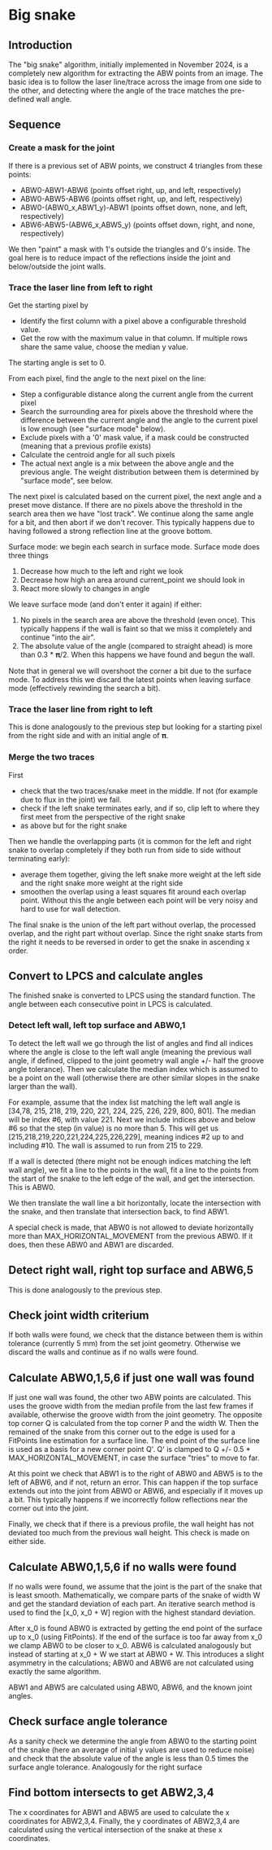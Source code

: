 # Big snake

## Introduction

The "big snake" algorithm, initially implemented in November 2024, is a completely new algorithm for extracting the ABW points from an image. The basic idea is to follow the laser line/trace across the image from one side to the other, and detecting where the angle of the trace matches the pre-defined wall angle.

## Sequence

### Create a mask for the joint

If there is a previous set of ABW points, we construct 4 triangles from these points:

- ABW0-ABW1-ABW6 (points offset right, up, and left, respectively)
- ABW0-ABW5-ABW6 (points offset right, up, and left, respectively)
- ABW0-(ABW0_x,ABW1_y)-ABW1 (points offset down, none, and left, respectively)
- ABW6-ABW5-(ABW6_x,ABW5_y) (points offset down, right, and none, respectively)

We then "paint" a mask with 1's outside the triangles and 0's inside. The goal here is to reduce impact of the reflections inside the joint and below/outside the joint walls.

### Trace the laser line from left to right

Get the starting pixel by

- Identify the first column with a pixel above a configurable threshold value.
- Get the row with the maximum value in that column. If multiple rows share the same value, choose the median y value.

The starting angle is set to 0.

From each pixel, find the angle to the next pixel on the line:

- Step a configurable distance along the current angle from the current pixel
- Search the surrounding area for pixels above the threshold where the difference between the current angle and the angle to the current pixel is low enough (see "surface mode" below).
- Exclude pixels with a '0' mask value, if a mask could be constructed (meaning that a previous profile exists)
- Calculate the centroid angle for all such pixels
- The actual next angle is a mix between the above angle and the previous angle. The weight distribution between them is determined by "surface mode", see below.

The next pixel is calculated based on the current pixel, the next angle and a preset move distance. If there are no pixels above the threshold in the search area then we have "lost track". We continue along the same angle for a bit, and then abort if we don't recover. This typically happens due to having followed a strong reflection line at the groove bottom.

Surface mode: we begin each search in surface mode. Surface mode does three things

1. Decrease how much to the left and right we look
1. Decrease how high an area around current_point we should look in
1. React more slowly to changes in angle

We leave surface mode (and don't enter it again) if either:

1. No pixels in the search area are above the threshold (even once). This typically happens if the wall is faint so that we miss it completely and continue "into the air".
1. The absolute value of the angle (compared to straight ahead) is more than 0.3 * 𝛑/2. When this happens we have found and begun the wall.

Note that in general we will overshoot the corner a bit due to the surface mode. To address this we discard the latest points when leaving surface mode (effectively rewinding the search a bit).

### Trace the laser line from right to left

This is done analogously to the previous step but looking for a starting pixel from the right side and with an initial angle of 𝛑.

### Merge the two traces

First

- check that the two traces/snake meet in the middle. If not (for example due to flux in the joint) we fail.
- check if the left snake terminates early, and if so, clip left to where they first meet from the perspective of the right snake
- as above but for the right snake

Then we handle the overlapping parts (it is common for the left and right snake to overlap completely if they both run from side to side without terminating early):

- average them together, giving the left snake more weight at the left side and the right snake more weight at the right side
- smoothen the overlap using a least squares fit around each overlap point. Without this the angle between each point will be very noisy and hard to use for wall detection.

The final snake is the union of the left part without overlap, the processed overlap, and the right part without overlap. Since the right snake starts from the right it needs to be reversed in order to get the snake in ascending x order.

## Convert to LPCS and calculate angles

The finished snake is converted to LPCS using the standard function. The angle between each consecutive point in LPCS is calculated.

### Detect left wall, left top surface and ABW0,1

To detect the left wall we go through the list of angles and find all indices where the angle is close to the left wall angle (meaning the previous wall angle, if defined, clipped to the joint geometry wall angle +/- half the groove angle tolerance). Then we calculate the median index which is assumed to be a point on the wall (otherwise there are other similar slopes in the snake larger than the wall).

For example, assume that the index list matching the left wall angle is [34,78, 215, 218, 219, 220, 221, 224, 225, 226, 229, 800, 801]. The median will be index #6, with value 221. Next we include indices above and below #6 so that the step (in value) is no more than 5. This will get us [215,218,219,220,221,224,225,226,229], meaning indices #2 up to and including #10. The wall is assumed to run from 215 to 229.

If a wall is detected (there might not be enough indices matching the left wall angle), we fit a line to the points in the wall, fit a line to the points from the start of the snake to the left edge of the wall, and get the intersection. This is ABW0.

We then translate the wall line a bit horizontally, locate the intersection with the snake, and then translate that intersection back, to find ABW1.

A special check is made, that ABW0 is not allowed to deviate horizontally more than MAX_HORIZONTAL_MOVEMENT from the previous ABW0. If it does, then these ABW0 and ABW1 are discarded.

## Detect right wall, right top surface and ABW6,5

This is done analogously to the previous step.

## Check joint width criterium

If both walls were found, we check that the distance between them is within tolerance (currently 5 mm) from the set joint geometry. Otherwise we discard the walls and continue as if no walls were found.

## Calculate ABW0,1,5,6 if just one wall was found

If just one wall was found, the other two ABW points are calculated. This uses the groove width from the median profile from the last few frames if available, otherwise the groove width from the joint geometry. The opposite top corner Q is calculated from the top corner P and the width W. Then the remained of the snake from this corner out to the edge is used for a FitPoints line estimation for a surface line. The end point of the surface line is used as a basis for a new corner point Q'. Q' is clamped to Q +/- 0.5 * MAX_HORIZONTAL_MOVEMENT, in case the surface "tries" to move to far.

At this point we check that ABW1 is to the right of ABW0 and ABW5 is to the left of ABW6, and if not, return an error. This can happen if the top surface extends out into the joint from ABW0 or ABW6, and especially if it moves up a bit. This typically happens if we incorrectly follow reflections near the corner out into the joint.

Finally, we check that if there is a previous profile, the wall height has not deviated too much from the previous wall height. This check is made on either side.

## Calculate ABW0,1,5,6 if no walls were found

If no walls were found, we assume that the joint is the part of the snake that is least smooth. Mathematically, we compare parts of the snake of width W and get the standard deviation of each part. An iterative search method is used to find the [x_0, x_0 + W] region with the highest standard deviation.

After x_0 is found ABW0 is extracted by getting the end point of the surface up to x_0 (using FitPoints). If the end of the surface is too far away from x_0 we clamp ABW0 to be closer to x_0. ABW6 is calculated analogously but instead of starting at x_0 + W we start at ABW0 + W. This introduces a slight asymmetry in the calculations; ABW0 and ABW6 are not calculated using exactly the same algorithm.

ABW1 and ABW5 are calculated using ABW0, ABW6, and the known joint angles.

## Check surface angle tolerance

As a sanity check we determine the angle from ABW0 to the starting point of the snake (here an average of initial y values are used to reduce noise) and check that the absolute value of the angle is less than 0.5 times the surface angle tolerance. Analogously for the right surface

## Find bottom intersects to get ABW2,3,4

The x coordinates for ABW1 and ABW5 are used to calculate the x coordinates for ABW2,3,4. Finally, the y coordinates of ABW2,3,4 are calculated using the vertical intersection of the snake at these x coordinates.

